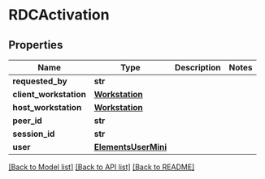 # RDCActivation


## Properties

Name | Type | Description | Notes
------------ | ------------- | ------------- | -------------
**requested_by** | **str** |  | 
**client_workstation** | [**Workstation**](Workstation.md) |  | 
**host_workstation** | [**Workstation**](Workstation.md) |  | 
**peer_id** | **str** |  | 
**session_id** | **str** |  | 
**user** | [**ElementsUserMini**](ElementsUserMini.md) |  | 

[[Back to Model list]](../README.md#models) [[Back to API list]](../README.md#api-endpoints) [[Back to README]](../README.md)


